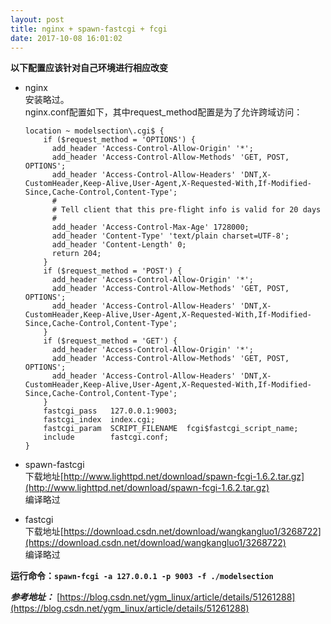 ```yaml
---
layout: post
title: nginx + spawn-fastcgi + fcgi
date: 2017-10-08 16:01:02
---
```

**以下配置应该针对自己环境进行相应改变**
* nginx  
  安装略过。  
  nginx.conf配置如下，其中request_method配置是为了允许跨域访问：
  ```
  location ~ modelsection\.cgi$ {
      if ($request_method = 'OPTIONS') {
        add_header 'Access-Control-Allow-Origin' '*';
        add_header 'Access-Control-Allow-Methods' 'GET, POST, OPTIONS';
        add_header 'Access-Control-Allow-Headers' 'DNT,X-CustomHeader,Keep-Alive,User-Agent,X-Requested-With,If-Modified-Since,Cache-Control,Content-Type';
        #
        # Tell client that this pre-flight info is valid for 20 days
        #
        add_header 'Access-Control-Max-Age' 1728000;
        add_header 'Content-Type' 'text/plain charset=UTF-8';
        add_header 'Content-Length' 0;
        return 204;
      }
      if ($request_method = 'POST') {
        add_header 'Access-Control-Allow-Origin' '*';
        add_header 'Access-Control-Allow-Methods' 'GET, POST, OPTIONS';
        add_header 'Access-Control-Allow-Headers' 'DNT,X-CustomHeader,Keep-Alive,User-Agent,X-Requested-With,If-Modified-Since,Cache-Control,Content-Type';
      }
      if ($request_method = 'GET') {
        add_header 'Access-Control-Allow-Origin' '*';
        add_header 'Access-Control-Allow-Methods' 'GET, POST, OPTIONS';
        add_header 'Access-Control-Allow-Headers' 'DNT,X-CustomHeader,Keep-Alive,User-Agent,X-Requested-With,If-Modified-Since,Cache-Control,Content-Type';
      }
      fastcgi_pass   127.0.0.1:9003;
      fastcgi_index  index.cgi;
      fastcgi_param  SCRIPT_FILENAME  fcgi$fastcgi_script_name;
      include        fastcgi.conf;
  }
  ```

* spawn-fastcgi  
  下载地址[http://www.lighttpd.net/download/spawn-fcgi-1.6.2.tar.gz](http://www.lighttpd.net/download/spawn-fcgi-1.6.2.tar.gz)  
  编译略过

* fastcgi  
  下载地址[https://download.csdn.net/download/wangkangluo1/3268722](https://download.csdn.net/download/wangkangluo1/3268722)  
  编译略过

**运行命令：`spawn-fcgi -a 127.0.0.1 -p 9003 -f ./modelsection`**


***参考地址：***
[https://blog.csdn.net/ygm_linux/article/details/51261288](https://blog.csdn.net/ygm_linux/article/details/51261288)


